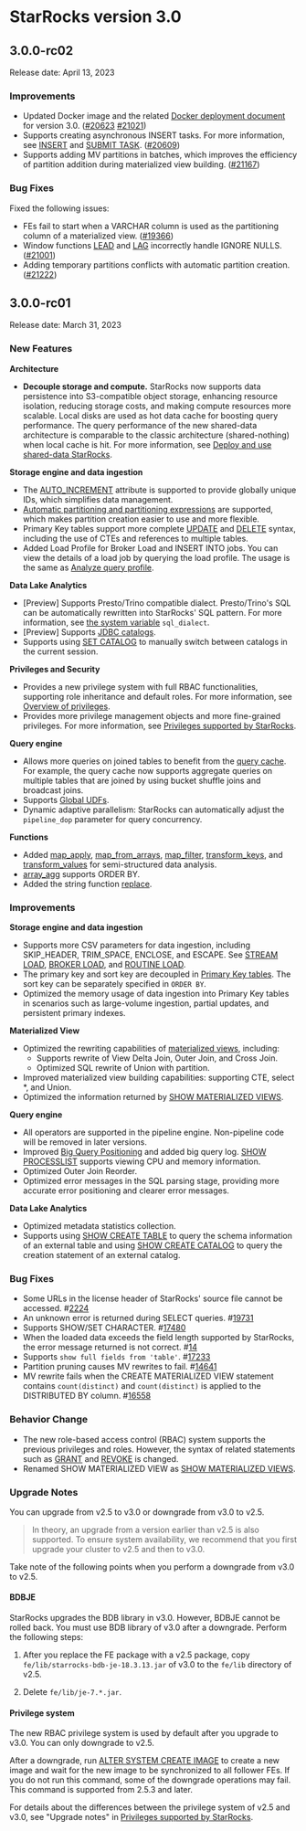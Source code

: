 # StarRocks version 3.0

## 3.0.0-rc02

Release date: April 13, 2023

### Improvements

- Updated Docker image and the related [Docker deployment document](../quick_start/deploy_in_docker.md) for version 3.0. ([#20623](https://github.com/StarRocks/starrocks/pull/20623) [#21021](https://github.com/StarRocks/starrocks/pull/21021))
- Supports creating asynchronous INSERT tasks. For more information, see [INSERT](../loading/InsertInto.md#load-data-asynchronously-using-insert) and [SUBMIT TASK](../sql-reference/sql-statements/data-manipulation/SUBMIT%20TASK.md). ([#20609](https://github.com/StarRocks/starrocks/issues/20609))
- Supports adding MV partitions in batches, which improves the efficiency of partition addition during materialized view building. ([#21167](https://github.com/StarRocks/starrocks/pull/21167))

### Bug Fixes

Fixed the following issues:

- FEs fail to start when a VARCHAR column is used as the partitioning column of a materialized view. ([#19366](https://github.com/StarRocks/starrocks/issues/19366))
- Window functions [LEAD](../sql-reference/sql-functions/Window_function.md#lead) and [LAG](../sql-reference/sql-functions/Window_function.md#lag) incorrectly handle IGNORE NULLS. ([#21001](https://github.com/StarRocks/starrocks/pull/21001))
- Adding temporary partitions conflicts with automatic partition creation. ([#21222](https://github.com/StarRocks/starrocks/issues/21222))

## 3.0.0-rc01

Release date: March 31, 2023

### New Features

**Architecture**

- **Decouple storage and compute.** StarRocks now supports data persistence into S3-compatible object storage, enhancing resource isolation, reducing storage costs, and making compute resources more scalable. Local disks are used as hot data cache for boosting query performance. The query performance of the new shared-data architecture is comparable to the classic architecture (shared-nothing) when local cache is hit. For more information, see [Deploy and use shared-data StarRocks](../administration/deploy_shared_data.md).

**Storage engine and data ingestion**

- The [AUTO_INCREMENT](../sql-reference/sql-statements/auto_increment.md) attribute is supported to provide globally unique IDs, which simplifies data management.
- [Automatic partitioning and partitioning expressions](../table_design/automatic_partitioning.md) are supported, which makes partition creation easier to use and more flexible.
- Primary Key tables support more complete [UPDATE](../sql-reference/sql-statements/data-manipulation/UPDATE.md) and [DELETE](../sql-reference/sql-statements/data-manipulation/DELETE.md#primary-key-tables) syntax, including the use of CTEs and references to multiple tables.
- Added Load Profile for Broker Load and INSERT INTO jobs. You can view the details of a load job by querying the load profile. The usage is the same as [Analyze query profile](../administration/query_profile.md).

**Data Lake Analytics**

- [Preview] Supports Presto/Trino compatible dialect. Presto/Trino's SQL can be automatically rewritten into StarRocks' SQL pattern. For more information, see [the system variable](../reference/System_variable.md) `sql_dialect`.
- [Preview] Supports [JDBC catalogs](../data_source/catalog/jdbc_catalog.md).
- Supports using [SET CATALOG](../sql-reference/sql-statements/data-definition/SET%20CATALOG.md) to manually switch between catalogs in the current session.

**Privileges and Security**

- Provides a new privilege system with full RBAC functionalities, supporting role inheritance and default roles. For more information, see [Overview of privileges](../administration/privilege_overview.md).
- Provides more privilege management objects and more fine-grained privileges. For more information, see [Privileges supported by StarRocks](../administration/privilege_item.md).

**Query engine**

<!-- - [Preview] Supports operator **spilling** for large queries, which can use disk space to ensure stable running of queries in case of insufficient memory. -->
- Allows more queries on joined tables to benefit from the [query cache](../using_starrocks/query_cache.md). For example, the query cache now supports aggregate queries on multiple tables that are joined by using  bucket shuffle joins and broadcast joins.
- Supports [Global UDFs](../sql-reference/sql-functions/JAVA_UDF.md).
- Dynamic adaptive parallelism: StarRocks can automatically adjust the `pipeline_dop` parameter for query concurrency.

**Functions**

- Added [map_apply](../sql-reference/sql-functions/map-functions/map_apply.md), [map_from_arrays](../sql-reference/sql-functions/map-functions/map_from_arrays.md), [map_filter](../sql-reference/sql-functions/map-functions/map_filter.md), [transform_keys](../sql-reference/sql-functions/map-functions/transform_keys.md), and [transform_values](../sql-reference/sql-functions/map-functions/transform_values.md) for semi-structured data analysis.
- [array_agg](../sql-reference/sql-functions/array-functions/array_agg.md) supports ORDER BY.
- Added the string function [replace](../sql-reference/sql-functions/string-functions/replace.md).

### Improvements

**Storage engine and data ingestion**

- Supports more CSV parameters for data ingestion, including SKIP_HEADER, TRIM_SPACE, ENCLOSE, and ESCAPE. See [STREAM LOAD](../sql-reference/sql-statements/data-manipulation/STREAM%20LOAD.md), [BROKER LOAD](../sql-reference/sql-statements/data-manipulation/BROKER%20LOAD.md), and [ROUTINE LOAD](../sql-reference/sql-statements/data-manipulation/CREATE%20ROUTINE%20LOAD.md).
- The primary key and sort key are decoupled in [Primary Key tables](../table_design/Table_types.md#primary-key-table). The sort key can be separately specified in `ORDER BY`.
- Optimized the memory usage of data ingestion into Primary Key tables in scenarios such as large-volume ingestion, partial updates, and persistent primary indexes.

**Materialized View**

- Optimized the rewriting capabilities of [materialized views](../using_starrocks/Materialized_view.md), including:
  - Supports rewrite of View Delta Join, Outer Join, and Cross Join.
  - Optimized SQL rewrite of Union with partition.
- Improved materialized view building capabilities: supporting CTE, select *, and Union.
- Optimized the information returned by [SHOW MATERIALIZED VIEWS](../sql-reference/sql-statements/data-manipulation/SHOW%20MATERIALIZED%20VIEW.md).

**Query engine**

- All operators are supported in the pipeline engine. Non-pipeline code will be removed in later versions.
- Improved [Big Query Positioning](../administration/monitor_manage_big_queries.md) and added big query log. [SHOW PROCESSLIST](../sql-reference/sql-statements/Administration/SHOW%20PROCESSLIST.md) supports viewing CPU and memory information.
- Optimized Outer Join Reorder.
- Optimized error messages in the SQL parsing stage, providing more accurate error positioning and clearer error messages.

**Data Lake Analytics**

- Optimized metadata statistics collection.
- Supports using [SHOW CREATE TABLE](../sql-reference/sql-statements/data-manipulation/SHOW%20CREATE%20TABLE.md) to query the schema information of an external table and using [SHOW CREATE CATALOG](../sql-reference/sql-statements/data-manipulation/SHOW%20CREATE%20CATALOG.md) to query the creation statement of an external catalog.

### Bug Fixes

- Some URLs in the license header of StarRocks' source file cannot be accessed. #[2224](https://github.com/StarRocks/starrocks/issues/2224)
- An unknown error is returned during SELECT queries.  #[19731](https://github.com/StarRocks/starrocks/issues/19731)
- Supports SHOW/SET CHARACTER. #[17480](https://github.com/StarRocks/starrocks/issues/17480)
- When the loaded data exceeds the field length supported by StarRocks, the error message returned is not correct. #[14](https://github.com/StarRocks/DataX/issues/14)
- Supports `show full fields from 'table'`. #[17233](https://github.com/StarRocks/starrocks/issues/17233)
- Partition pruning causes MV rewrites to fail. #[14641](https://github.com/StarRocks/starrocks/issues/14641)
- MV rewrite fails when the CREATE MATERIALIZED VIEW statement contains `count(distinct)` and `count(distinct)` is applied to the DISTRIBUTED BY column. #[16558](https://github.com/StarRocks/starrocks/issues/16558)

### Behavior Change

- The new role-based access control (RBAC) system supports the previous privileges and roles. However, the syntax of related statements such as [GRANT](../sql-reference/sql-statements/account-management/GRANT.md) and [REVOKE](../sql-reference/sql-statements/account-management/REVOKE.md) is changed.
- Renamed SHOW MATERIALIZED VIEW as [SHOW MATERIALIZED VIEWS](../sql-reference/sql-statements/data-manipulation/SHOW%20MATERIALIZED%20VIEW.md).

### Upgrade Notes

You can upgrade from v2.5 to v3.0 or downgrade from v3.0 to v2.5.

> In theory, an upgrade from a version earlier than v2.5 is also supported. To ensure system availability, we recommend that you first upgrade your cluster to v2.5 and then to v3.0.

Take note of the following points when you perform a downgrade from v3.0 to v2.5.

#### BDBJE

StarRocks upgrades the BDB library in v3.0. However, BDBJE cannot be rolled back. You must use BDB library of v3.0 after a downgrade. Perform the following steps:

1. After you replace the FE package with a v2.5 package, copy `fe/lib/starrocks-bdb-je-18.3.13.jar` of v3.0 to the `fe/lib` directory of v2.5.

2. Delete `fe/lib/je-7.*.jar`.

#### Privilege system

The new RBAC privilege system is used by default after you upgrade to v3.0. You can only downgrade to v2.5.

After a downgrade, run [ALTER SYSTEM CREATE IMAGE](../sql-reference/sql-statements/Administration/ALTER%20SYSTEM.md) to create a new image and wait for the new image to be synchronized to all follower FEs. If you do not run this command, some of the downgrade operations may fail. This command is supported from 2.5.3 and later.

For details about the differences between the privilege system of v2.5 and v3.0, see "Upgrade notes" in [Privileges supported by StarRocks](../administration/privilege_item.md).
